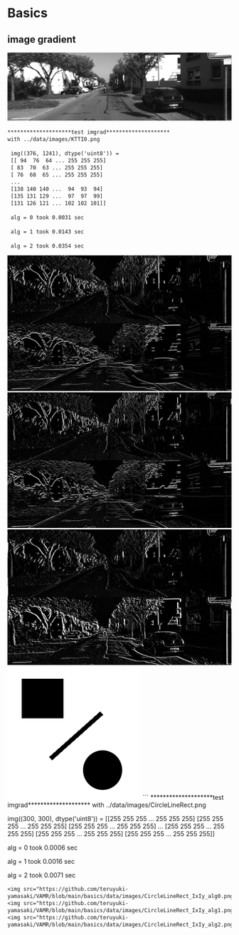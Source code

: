# Basics 

## image gradient 
<img src="https://github.com/teruyuki-yamasaki/VAMR/blob/main/basics/data/images/KTTI0.png"/>

```
********************test imgrad********************
with ../data/images/KTTI0.png

 img((376, 1241), dtype('uint8')) = 
 [[ 94  76  64 ... 255 255 255]
 [ 83  70  63 ... 255 255 255]
 [ 76  68  65 ... 255 255 255]
 ...
 [138 140 140 ...  94  93  94]
 [135 131 129 ...  97  97  99]
 [131 126 121 ... 102 102 101]]

 alg = 0 took 0.0031 sec

 alg = 1 took 0.0143 sec

 alg = 2 took 0.0354 sec
```
 <img src="https://github.com/teruyuki-yamasaki/VAMR/blob/main/basics/data/images/KTTI0_IxIy_alg0.png"/>
 <img src="https://github.com/teruyuki-yamasaki/VAMR/blob/main/basics/data/images/KTTI0_IxIy_alg1.png"/>
 <img src="https://github.com/teruyuki-yamasaki/VAMR/blob/main/basics/data/images/KTTI0_IxIy_alg2.png"/>
 
 
 
 <img src="https://github.com/teruyuki-yamasaki/VAMR/blob/main/basics/data/images/CircleLineRect.png"/>
```
********************test imgrad********************
with ../data/images/CircleLineRect.png

 img((300, 300), dtype('uint8')) = 
 [[255 255 255 ... 255 255 255]
 [255 255 255 ... 255 255 255]
 [255 255 255 ... 255 255 255]
 ...
 [255 255 255 ... 255 255 255]
 [255 255 255 ... 255 255 255]
 [255 255 255 ... 255 255 255]]

 alg = 0 took 0.0006 sec

 alg = 1 took 0.0016 sec

 alg = 2 took 0.0071 sec

```
<img src="https://github.com/teruyuki-yamasaki/VAMR/blob/main/basics/data/images/CircleLineRect_IxIy_alg0.png"/>
<img src="https://github.com/teruyuki-yamasaki/VAMR/blob/main/basics/data/images/CircleLineRect_IxIy_alg1.png"/>
<img src="https://github.com/teruyuki-yamasaki/VAMR/blob/main/basics/data/images/CircleLineRect_IxIy_alg2.png"/>
